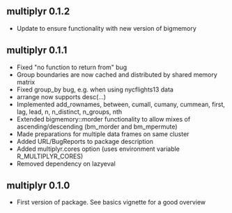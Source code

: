 ## multiplyr 0.1.2
- Update to ensure functionality with new version of bigmemory

## multiplyr 0.1.1
- Fixed "no function to return from" bug
- Group boundaries are now cached and distributed by shared memory matrix
- Fixed group_by bug, e.g. when using nycflights13 data
- arrange now supports desc(...)
- Implemented add_rownames, between, cumall, cumany, cummean, first, lag, lead, n, n_distinct, n_groups, nth
- Extended bigmemory::morder functionality to allow mixes of ascending/descending (bm_morder and bm_mpermute)
- Made preparations for multiple data frames on same cluster
- Added URL/BugReports to package description
- Added multiplyr.cores option (uses environment variable R_MULTIPLYR_CORES)
- Removed dependency on lazyeval

## multiplyr 0.1.0
- First version of package. See basics vignette for a good overview
